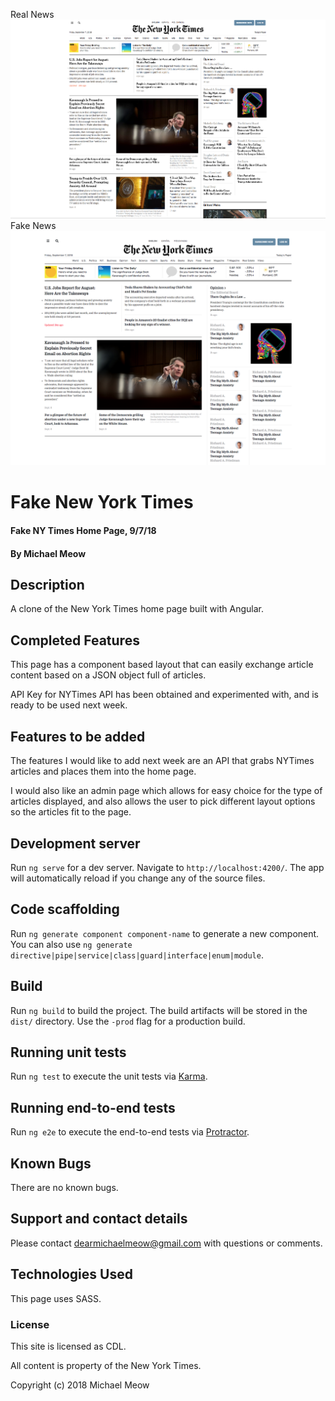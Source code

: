 Real News
![alt text](https://raw.githubusercontent.com/michaelmeow/nytimes/master/img/real.png)
Fake News
![alt text](https://raw.githubusercontent.com/michaelmeow/nytimes/master/img/fake.png)

# Fake New York Times

#### Fake NY Times Home Page, 9/7/18

#### By Michael Meow

## Description

A clone of the New York Times home page built with Angular.

## Completed Features

This page has a component based layout that can easily exchange article content based on a JSON object full of articles.

API Key for NYTimes API has been obtained and experimented with, and is ready to be used next week.

## Features to be added

The features I would like to add next week are an API that grabs NYTimes articles and places them into the home page.  

I would also like an admin page which allows for easy choice for the type of articles displayed, and also allows the user to pick different layout options so the articles fit to the page.

## Development server

Run `ng serve` for a dev server. Navigate to `http://localhost:4200/`. The app will automatically reload if you change any of the source files.

## Code scaffolding

Run `ng generate component component-name` to generate a new component. You can also use `ng generate directive|pipe|service|class|guard|interface|enum|module`.

## Build

Run `ng build` to build the project. The build artifacts will be stored in the `dist/` directory. Use the `-prod` flag for a production build.

## Running unit tests

Run `ng test` to execute the unit tests via [Karma](https://karma-runner.github.io).

## Running end-to-end tests

Run `ng e2e` to execute the end-to-end tests via [Protractor](http://www.protractortest.org/).

## Known Bugs

There are no known bugs.

## Support and contact details

Please contact dearmichaelmeow@gmail.com with questions or comments.

## Technologies Used

This page uses SASS.

### License

This site is licensed as CDL.  

All content is property of the New York Times.

Copyright (c) 2018 Michael Meow
